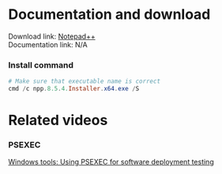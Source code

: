 # Documentation and download
Download link: [Notepad++](https://notepad-plus-plus.org/downloads/) <br />
Documentation link: N/A <br />

### Install command
```powershell
# Make sure that executable name is correct
cmd /c npp.8.5.4.Installer.x64.exe /S
```

# Related videos <br />
###  PSEXEC
[Windows tools: Using PSEXEC for software deployment testing](https://youtu.be/9ywdTna_TLc) <br />
